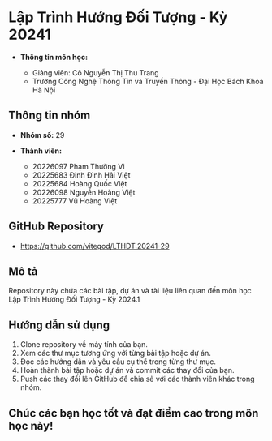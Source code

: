 # Lập Trình Hướng Đối Tượng - Kỳ 20241

* **Thông tin môn học:**

   * Giảng viên: Cô Nguyễn Thị Thu Trang
   * Trường Công Nghệ Thông Tin và Truyền Thông - Đại Học Bách Khoa Hà Nội

## Thông tin nhóm

* **Nhóm số:** 29
* **Thành viên:**

    * 20226097 Phạm Thường Vi
    * 20225683 Đinh Đình Hải Việt
    * 20225684 Hoàng Quốc Việt
    * 20226098 Nguyễn Hoàng Việt
    * 20225777 Vũ Hoàng Việt

## GitHub Repository

* https://github.com/vitegod/LTHDT.20241-29

## Mô tả

Repository này chứa các bài tập, dự án và tài liệu liên quan đến môn học Lập Trình Hướng Đối Tượng - Kỳ 2024.1

## Hướng dẫn sử dụng

1. Clone repository về máy tính của bạn.
2. Xem các thư mục tương ứng với từng bài tập hoặc dự án.
3. Đọc các hướng dẫn và yêu cầu cụ thể trong từng thư mục.
4. Hoàn thành bài tập hoặc dự án và commit các thay đổi của bạn.
5. Push các thay đổi lên GitHub để chia sẻ với các thành viên khác trong nhóm.

## Chúc các bạn học tốt và đạt điểm cao trong môn học này!
